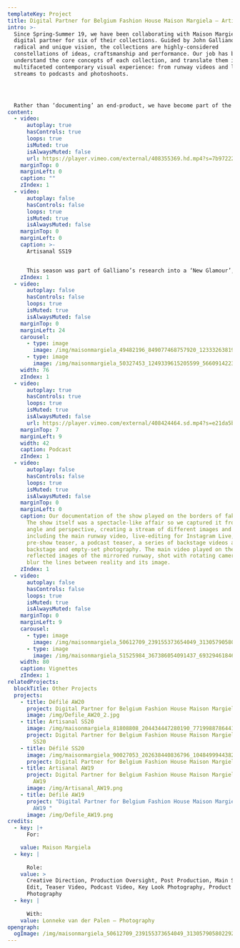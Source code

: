 ```yaml
---
templateKey: Project
title: Digital Partner for Belgium Fashion House Maison Margiela – Artisanal SS19
intro: >-
  Since Spring-Summer 19, we have been collaborating with Maison Margiela as a
  digital partner for six of their collections. Guided by John Galliano’s
  radical and unique vision, the collections are highly-considered
  constellations of ideas, craftsmanship and performance. Our job has been to
  understand the core concepts of each collection, and translate them into a
  multifaceted contemporary visual experience: from runway videos and live show
  streams to podcasts and photoshoots.




  Rather than ‘documenting’ an end-product, we have become part of the making-process itself. Drawing on the maison’s craft-based approach, we have come up with tailor-made formats and visual communication strategies that respond to the specific themes and language of each season. Building new forms that work alongside Galliano’s avant-garde thought-process, the digital universes we have created are an extension of the collection, rather than a documentation of it.
content:
  - video:
      autoplay: true
      hasControls: true
      loops: true
      isMuted: true
      isAlwaysMuted: false
      url: https://player.vimeo.com/external/408355369.hd.mp4?s=7b97222b1b36edde5967c3b804b9f98b95e216ec&profile_id=175
    marginTop: 0
    marginLeft: 0
    caption: ""
    zIndex: 1
  - video:
      autoplay: false
      hasControls: false
      loops: true
      isMuted: true
      isAlwaysMuted: false
    marginTop: 0
    marginLeft: 0
    caption: >-
      Artisanal SS19


      This season was part of Galliano’s research into a ‘New Glamour’, with the latest instalment revolving around the cyclical nature of decadence. A riot of bright colours and jittering computer-generated imagery, the collection bubbles with the excess and artifice of the digital world and its flood of overlapping information.
    zIndex: 1
  - video:
      autoplay: false
      hasControls: false
      loops: true
      isMuted: true
      isAlwaysMuted: false
    marginTop: 0
    marginLeft: 24
    carousel:
      - type: image
        image: /img/maisonmargiela_49482196_849077468757920_1233326381946556516_n.jpg
      - type: image
        image: /img/maisonmargiela_50327453_1249339615205599_5660914223144192525_n.jpg
    width: 76
    zIndex: 1
  - video:
      autoplay: true
      hasControls: true
      loops: true
      isMuted: true
      isAlwaysMuted: false
      url: https://player.vimeo.com/external/408424464.sd.mp4?s=e21da5bbc0d1f7b94e6d2a78a11dd73401824cc8&profile_id=165
    marginTop: 7
    marginLeft: 9
    width: 42
    caption: Podcast
    zIndex: 1
  - video:
      autoplay: false
      hasControls: false
      loops: true
      isMuted: true
      isAlwaysMuted: false
    marginTop: 0
    marginLeft: 0
    caption: Our documentation of the show played on the borders of fake and real.
      The show itself was a spectacle-like affair so we captured it from every
      angle and perspective, creating a stream of different images and content
      including the main runway video, live-editing for Instagram Live, a
      pre-show teaser, a podcast teaser, a series of backstage videos and
      backstage and empty-set photography. The main video played on the
      reflected images of the mirrored runway, shot with rotating cameras to
      blur the lines between reality and its image.
    zIndex: 1
  - video:
      autoplay: false
      hasControls: false
      loops: true
      isMuted: true
      isAlwaysMuted: false
    marginTop: 0
    marginLeft: 9
    carousel:
      - type: image
        image: /img/maisonmargiela_50612709_239155373654049_3130579058022923543_n.jpg
      - type: image
        image: /img/maisonmargiela_51525984_367386054091437_6932946184675018036_n.jpg
    width: 80
    caption: Vignettes
    zIndex: 1
relatedProjects:
  blockTitle: Other Projects
  projects:
    - title: Défilé AW20
      project: Digital Partner for Belgium Fashion House Maison Margiela – Défilé AW20
      image: /img/Defile_AW20_2.jpg
    - title: Artisanal SS20
      image: /img/maisonmargiela_81808808_204434447280190_7719988786441022934_n.jpg
      project: Digital Partner for Belgium Fashion House Maison Margiela – Artisanal
        SS20
    - title: Défilé SS20
      image: /img/maisonmargiela_90027053_202638440836796_1048499944382231102_n.jpg
      project: Digital Partner for Belgium Fashion House Maison Margiela – Défilé SS20
    - title: Artisanal AW19
      project: Digital Partner for Belgium Fashion House Maison Margiela – Artisanal
        AW19
      image: /img/Artisanal_AW19.png
    - title: Défilé AW19
      project: "Digital Partner for Belgium Fashion House Maison Margiela – Défilé
        AW19 "
      image: /img/Defile_AW19.png
credits:
  - key: |+
      For:

    value: Maison Margiela
  - key: |
      
      Role:
    value: >
      Creative Direction, Production Oversight, Post Production, Main Show Video
      Edit, Teaser Video, Podcast Video, Key Look Photography, Product Launch
      Photography
  - key: |
      
      With:
    value: Lonneke van der Palen – Photography
opengraph:
  ogImage: /img/maisonmargiela_50612709_239155373654049_3130579058022923543_n.jpg
---
```

